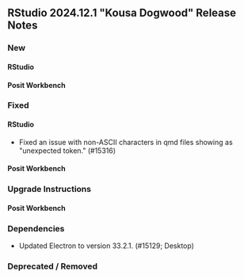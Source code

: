 ## RStudio 2024.12.1 "Kousa Dogwood" Release Notes

### New

#### RStudio

#### Posit Workbench

### Fixed

#### RStudio
- Fixed an issue with non-ASCII characters in qmd files showing as "unexpected token." (#15316)

#### Posit Workbench

### Upgrade Instructions

#### Posit Workbench

### Dependencies
- Updated Electron to version 33.2.1. (#15129; Desktop)

### Deprecated / Removed

